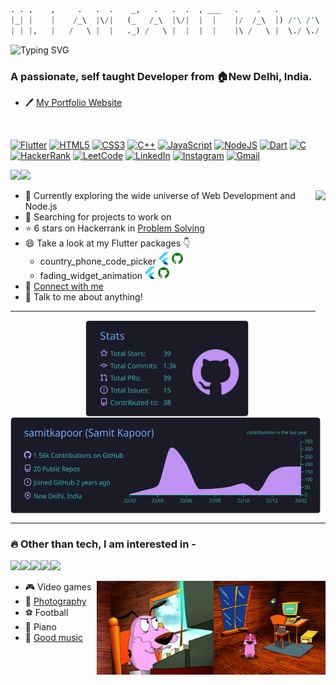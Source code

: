 <!-- # Hey there! <img height=40 src="https://github.com/samitkapoor/samitkapoor/blob/main/assets/images/wave-animation.gif"/> I am 📛 Samit Kapoor -->

```python
. . ,    ,     .   .  .    _,   .   .  .  , ___   .    .   .
|_| |    |    /_\  |\/|   (_   /_\  |\/|  |  |    |/  /_\  |) /'\ /'\ |)
| | |,   |   /   \ |  |   ._) /   \ |  |  |  |    |\ /   \ |  \./ \./ |\
```


![Typing SVG](https://readme-typing-svg.herokuapp.com?font=monaco&duration=4000&color=44F729&vCenter=true&lines=sic+parvis+magna;greatness+from+small+beginnings)

<h3 align="left">A passionate, self taught Developer from 🏠New Delhi, India.</h3>

- 🖊️ [My Portfolio Website](https://samitkapoor.netlify.app/) <br>
<br>

[![Flutter](https://img.shields.io/badge/Flutter-02569B?style=for-the-badge&logo=flutter&logoColor=white)](https://www.youtube.com/watch?v=dQw4w9WgXcQ)
[![HTML5](https://img.shields.io/badge/html5-%23E34F26.svg?style=for-the-badge&logo=html5&logoColor=white)](https://www.youtube.com/watch?v=dQw4w9WgXcQ)
[![CSS3](https://img.shields.io/badge/css3-%231572B6.svg?style=for-the-badge&logo=css3&logoColor=white)](https://www.youtube.com/watch?v=dQw4w9WgXcQ)
[![C++](https://img.shields.io/badge/C%2B%2B-00599C?style=for-the-badge&logo=c%2B%2B&logoColor=white)](https://www.youtube.com/watch?v=dQw4w9WgXcQ)
[![JavaScript](https://img.shields.io/badge/javascript-%23323330.svg?style=for-the-badge&logo=javascript&logoColor=%23F7DF1E)](https://www.youtube.com/watch?v=dQw4w9WgXcQ)
[![NodeJS](https://img.shields.io/badge/node.js-6DA55F?style=for-the-badge&logo=node.js&logoColor=white)](https://www.youtube.com/watch?v=dQw4w9WgXcQ)
[![Dart](https://img.shields.io/badge/Dart-0175C2?style=for-the-badge&logo=dart&logoColor=white)](https://www.youtube.com/watch?v=dQw4w9WgXcQ)
[![C](https://img.shields.io/badge/C-00599C?style=for-the-badge&logo=c&logoColor=white)](https://www.youtube.com/watch?v=dQw4w9WgXcQ)
[![HackerRank](https://img.shields.io/badge/-Hackerrank-2EC866?style=for-the-badge&logo=HackerRank&logoColor=white)](https://www.youtube.com/watch?v=dQw4w9WgXcQ)
[![LeetCode](https://img.shields.io/badge/-LeetCode-FFA116?style=for-the-badge&logo=LeetCode&logoColor=black)](https://www.youtube.com/watch?v=dQw4w9WgXcQ)
[![LinkedIn](https://img.shields.io/badge/LinkedIn-0077B5?style=for-the-badge&logo=linkedin&logoColor=white)](https://www.linkedin.com/in/samit-kapoor/)
[![Instagram](https://img.shields.io/badge/Instagram-E4405F?style=for-the-badge&logo=instagram&logoColor=white)](https://www.youtube.com/watch?v=dQw4w9WgXcQ)
[![Gmail](https://img.shields.io/badge/Gmail-D14836?style=for-the-badge&logo=gmail&logoColor=white)](https://mail.google.com/mail/u/0/?fs=1&to=samitkapoor77@gmail.com&tf=cm)
<br>

<img height=300 src="https://user-images.githubusercontent.com/77121931/168066191-076e7dc6-212c-4465-a7d0-ff44e23a4d70.gif" /><img height=300 src="https://user-images.githubusercontent.com/77121931/168083944-913d2267-5134-4a86-b242-8147d6a2f0a6.gif"/>
<br>

<a href="https://labs.openai.com/s/BRmhpDObklCbkwL0tZOEFAyG">
    <img height=200 align="right" src="https://github.com/samitkapoor/samitkapoor/blob/main/assets/images/DALL%C2%B7E%202022-10-09%2013.18.19%20-%20a%20silhouette%20of%20a%20computer%20programmer%20lounging%20on%20his%20work%20desk%20at%20the%20beach%20on%20a%20starry%20night%2C%20animated%20art.png" />
  </a>

- 🔭 Currently exploring the wide universe of Web Development and Node.js<br>
- 👀 Searching for projects to work on <br>
- ⭐ 6 stars on Hackerrank in <A href="https://www.hackerrank.com/samitkapoor77">Problem Solving</A> <br>
- 😄 Take a look at my Flutter packages 👇 <br>
  - country_phone_code_picker <A href="https://pub.dev/packages/country_phone_code_picker"><img height=20 src="https://github.com/samitkapoor/samitkapoor/blob/main/assets/images/flutter.svg" /></A> <A href="https://github.com/samitkapoor/country_phone_code_picker"><img height=20 src="https://github.com/samitkapoor/samitkapoor/blob/main/assets/images/github.png" /></A>
  - fading_widget_animation <A href="https://pub.dev/packages/fading_widget_animation"><img height=20 src="https://github.com/samitkapoor/samitkapoor/blob/main/assets/images/flutter.svg" /></A> <A href="https://github.com/samitkapoor/fading_widget_animation"><img height=20 src="https://github.com/samitkapoor/samitkapoor/blob/main/assets/images/github.png" /></A>
- 🤝 [Connect with me](https://linktr.ee/samitkapoorr)
- 🤗 Talk to me about anything!

------------------
  
<p align="center">
  <a href="https://github.com/vn7n24fzkq/github-profile-summary-cards">
    <img height=155 align="center" src="https://raw.githubusercontent.com/samitkapoor/samitkapoor/main/profile-summary-card-output/tokyonight/3-stats.svg"/>
  </a>
  <a href="https://github.com/vn7n24fzkq/github-profile-summary-cards">
    <img height=155 align="center" src="https://raw.githubusercontent.com/samitkapoor/samitkapoor/main/profile-summary-card-output/tokyonight/0-profile-details.svg"/>
  </a>
</p>

------------------
<h3 align="left">🔥 Other than tech, I am interested in - </h3>

<p align="left">
<img height=150 src="https://user-images.githubusercontent.com/77121931/167949285-0531ce88-9c28-4d15-8694-4474ea9f2546.gif" /><img height=150 src="https://user-images.githubusercontent.com/77121931/168064727-3e4249bb-8161-40bf-9b47-de75505d6853.gif" /><img height=150 src="https://user-images.githubusercontent.com/77121931/167949535-63d84505-f979-4634-8bde-f2e38afd725d.gif" /><img height=150 src="https://user-images.githubusercontent.com/77121931/168080879-6769521c-a90a-4202-8715-d5fe6efc7429.gif" /><img height=150 src="https://user-images.githubusercontent.com/77121931/168081622-ff09779c-b413-4cc9-8967-8f40ffe05da8.gif" />
</p>

<!--<p align="right">
 <img height=150 src="https://github.com/samitkapoor/samitkapoor/blob/main/assets/images/couragethecowardlydog.gif" /> 
<img height=150 src="https://github.com/samitkapoor/samitkapoor/blob/main/assets/images/secondcourage.gif" />
</p>
-->

<img height=150 align="right" src="https://github.com/samitkapoor/samitkapoor/blob/main/assets/images/couragethecowardlydog.gif" />

<img height=150 align="right" src="https://github.com/samitkapoor/samitkapoor/blob/main/assets/images/secondcourage.gif" />

- 🎮 Video games<br>
- 📸 <A href="https://samclicks.netlify.app/">Photography</A><br>
- ⚽ Football<br>
- 🎹 Piano<br>
- 🎷 <A href="https://www.youtube.com/watch?v=dQw4w9WgXcQ">Good music</A><br>

<!--   <a href="https://github-readme-streak-stats.herokuapp.com/demo">
    <img align="right" src="https://github-readme-streak-stats.herokuapp.com?user=samitkapoor&theme=tokyonight&date_format=M%20j%5B%2C%20Y%5D" />
  </a>
  
  <a href="https://github-readme-streak-stats.herokuapp.com/demo">
    <img height=200 align="right" src="https://github.com/samitkapoor/samitkapoor/blob/main/assets/images/DALL%C2%B7E%202022-10-09%2013.18.19%20-%20a%20silhouette%20of%20a%20computer%20programmer%20lounging%20on%20his%20work%20desk%20at%20the%20beach%20on%20a%20starry%20night%2C%20animated%20art.png" />
  </a>
 -->

<!-- ### 🎵 Hey Alexa, play - <br> -->
<!-- <p> -->
<!--   <a href="https://spotify-github-profile.vercel.app/api/view?uid=mcsamit&redirect=true"> -->
<!--     <img height=90 src="https://spotify-github-profile.vercel.app/api/view?uid=mcsamit&cover_image=true&theme=novatorem&bar_color=1dd560&bar_color_cover=false"> -->
<!--   </a> -->
<!-- </p> -->

<!-- ------------------ -->

<!-- <p align="left"> -->
<!--   <a href="https://github.com/Platane/snk#readme"> -->
<!--     <img src="https://raw.githubusercontent.com/samitkapoor/samitkapoor/output/github-snake-dark.svg" /> -->
<!--   </a> -->
<!-- </p>      -->
<!-- <br> -->

                                                                                            
<!-- <img align="right" src="https://profile-counter.glitch.me/{samitkapoor}/count.svg" /> -->
